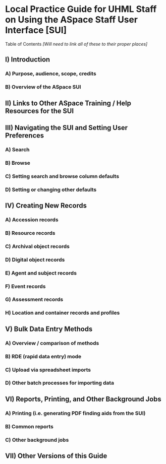 # Local Practice Guide for UHML Staff on Using the ASpace Staff User Interface [SUI]

Table of Contents *[Will need to link all of these to their proper places]*

## I) Introduction

### A) Purpose, audience, scope, credits

### B) Overview of the ASpace SUI

## II) Links to Other ASpace Training / Help Resources for the SUI

## III) Navigating the SUI and Setting User Preferences

### A) Search

### B) Browse

### C) Setting search and browse column defaults

### D) Setting or changing other defaults

## IV) Creating New Records

### A) Accession records

### B) Resource records

### C) Archival object records

### D) Digital object records

### E) Agent and subject records

### F) Event records

### G) Assessment records

### H) Location and container records and profiles

## V) Bulk Data Entry Methods

### A) Overview / comparison of methods

### B) RDE (rapid data entry) mode

### C) Upload via spreadsheet imports

### D) Other batch processes for importing data

## VI) Reports, Printing, and Other Background Jobs

### A) Printing (i.e. generating PDF finding aids from the SUI)

### B) Common reports

### C) Other background jobs

## VII) Other Versions of this Guide
